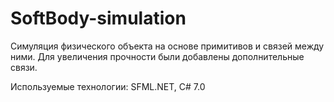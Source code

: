 # SoftBody-simulation

Симуляция физического объекта на основе примитивов и связей между ними.
Для увеличения прочности были добавлены дополнительные связи.

Используемые технологии: SFML.NET, C# 7.0
